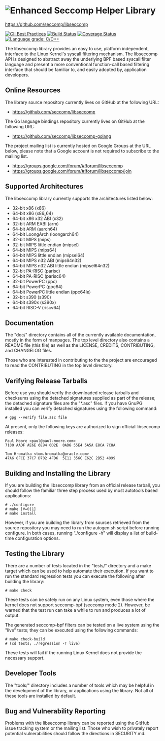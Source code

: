 ![Enhanced Seccomp Helper Library](https://github.com/seccomp/libseccomp-artwork/blob/main/logo/libseccomp-color_text.png)
===============================================================================
https://github.com/seccomp/libseccomp

[![CII Best Practices](https://bestpractices.coreinfrastructure.org/projects/608/badge)](https://bestpractices.coreinfrastructure.org/projects/608)
[![Build Status](https://img.shields.io/travis/seccomp/libseccomp/master.svg)](https://travis-ci.org/seccomp/libseccomp)
[![Coverage Status](https://img.shields.io/coveralls/github/seccomp/libseccomp/master.svg)](https://coveralls.io/github/seccomp/libseccomp?branch=master)
[![Language grade: C/C++](https://img.shields.io/lgtm/grade/cpp/g/seccomp/libseccomp.svg?logo=lgtm&logoWidth=18)](https://lgtm.com/projects/g/seccomp/libseccomp/context:cpp)

The libseccomp library provides an easy to use, platform independent, interface
to the Linux Kernel's syscall filtering mechanism.  The libseccomp API is
designed to abstract away the underlying BPF based syscall filter language and
present a more conventional function-call based filtering interface that should
be familiar to, and easily adopted by, application developers.

## Online Resources

The library source repository currently lives on GitHub at the following URL:

* https://github.com/seccomp/libseccomp

The Go language bindings repository currently lives on GitHub at the following
URL:

* https://github.com/seccomp/libseccomp-golang

The project mailing list is currently hosted on Google Groups at the URL below,
please note that a Google account is not required to subscribe to the mailing
list.

* https://groups.google.com/forum/#!forum/libseccomp
* https://groups.google.com/forum/#!forum/libseccomp/join

## Supported Architectures

The libseccomp library currently supports the architectures listed below:

* 32-bit x86 (x86)
* 64-bit x86 (x86_64)
* 64-bit x86 x32 ABI (x32)
* 32-bit ARM EABI (arm)
* 64-bit ARM (aarch64)
* 64-bit LoongArch (loongarch64)
* 32-bit MIPS (mips)
* 32-bit MIPS little endian (mipsel)
* 64-bit MIPS (mips64)
* 64-bit MIPS little endian (mipsel64)
* 64-bit MIPS n32 ABI (mips64n32)
* 64-bit MIPS n32 ABI little endian (mipsel64n32)
* 32-bit PA-RISC (parisc)
* 64-bit PA-RISC (parisc64)
* 32-bit PowerPC (ppc)
* 64-bit PowerPC (ppc64)
* 64-bit PowerPC little endian (ppc64le)
* 32-bit s390 (s390)
* 64-bit s390x (s390x)
* 64-bit RISC-V (riscv64)

## Documentation

The "doc/" directory contains all of the currently available documentation,
mostly in the form of manpages.  The top level directory also contains a README
file (this file) as well as the LICENSE, CREDITS, CONTRIBUTING, and
CHANGELOG files.

Those who are interested in contributing to the the project are encouraged to
read the CONTRIBUTING in the top level directory.

## Verifying Release Tarballs

Before use you should verify the downloaded release tarballs and checksums
using the detached signatures supplied as part of the release; the detached
signature files are the "*.asc" files.  If you have GnuPG installed you can
verify detached signatures using the following command:

	# gpg --verify file.asc file

At present, only the following keys are authorized to sign official libseccomp
releases:

	Paul Moore <paul@paul-moore.com>
	7100 AADF AE6E 6E94 0D2E  0AD6 55E4 5A5A E8CA 7C8A

	Tom Hromatka <tom.hromatka@oracle.com>
	47A6 8FCE 37C7 D702 4FD6  5E11 356C E62C 2B52 4099

## Building and Installing the Library

If you are building the libseccomp library from an official release tarball,
you should follow the familiar three step process used by most autotools based
applications:

	# ./configure
	# make [V=0|1]
	# make install

However, if you are building the library from sources retrieved from the source
repository you may need to run the autogen.sh script before running configure.
In both cases, running "./configure -h" will display a list of build-time
configuration options.

## Testing the Library

There are a number of tests located in the "tests/" directory and a make target
which can be used to help automate their execution.  If you want to run the
standard regression tests you can execute the following after building the
library:

	# make check

These tests can be safely run on any Linux system, even those where the kernel
does not support seccomp-bpf (seccomp mode 2).  However, be warned that the
test run can take a while to run and produces a lot of output.

The generated seccomp-bpf filters can be tested on a live system using the
"live" tests; they can be executed using the following commands:

	# make check-build
	# (cd tests; ./regression -T live)

These tests will fail if the running Linux Kernel does not provide the
necessary support.

## Developer Tools

The "tools/" directory includes a number of tools which may be helpful in the
development of the library, or applications using the library.  Not all of
these tools are installed by default.

## Bug and Vulnerability Reporting

Problems with the libseccomp library can be reported using the GitHub issue
tracking system or the mailing list.  Those who wish to privately report
potential vulnerabilities should follow the directions in SECURITY.md.
